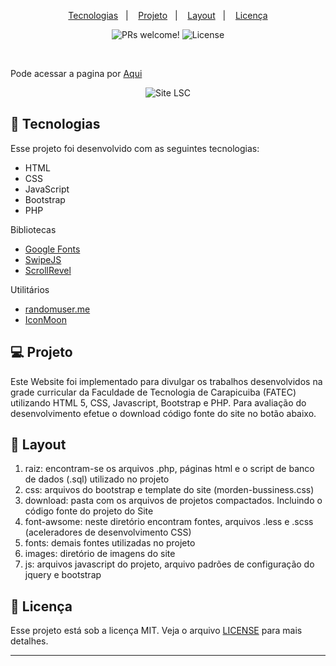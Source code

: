 <p align="center">
  <a href="#-tecnologias">Tecnologias</a>&nbsp;&nbsp;&nbsp;|&nbsp;&nbsp;&nbsp;
  <a href="#-projeto">Projeto</a>&nbsp;&nbsp;&nbsp;|&nbsp;&nbsp;&nbsp;
  <a href="#-layout">Layout</a>&nbsp;&nbsp;&nbsp;|&nbsp;&nbsp;&nbsp;
  <a href="#memo-licença">Licença</a>
</p>

<p align="center">
 <img src="https://img.shields.io/static/v1?label=PRs&message=welcome&color=49AA26&labelColor=000000" alt="PRs welcome!" />

  <img alt="License" src="https://img.shields.io/static/v1?label=license&message=MIT&color=49AA26&labelColor=000000">
</p>

<br>

<p>Pode acessar a pagina por <a href='https://lucianocoelho-28.github.io/SiteLSC/'> Aqui</a></p>

<p align="center">
  <img class="img-responsive img-hover" src="../SiteLSC/images/jogos/sitelsc.png" alt="Site LSC">
</p>

## 🚀 Tecnologias

Esse projeto foi desenvolvido com as seguintes tecnologias:

- HTML
- CSS
- JavaScript
- Bootstrap 
- PHP

Bibliotecas

- [Google Fonts](https://fonts.google.com/)
- [SwipeJS](https://github.com/nolimits4web/Swiper)
- [ScrollRevel](https://scrollrevealjs.org)

Utilitários

- [randomuser.me](https://randomuser.me/photos)
- [IconMoon](https://icomoon.io/app/#/select)

## 💻 Projeto

Este Website foi implementado para divulgar os trabalhos desenvolvidos na grade curricular da Faculdade de Tecnologia de Carapicuiba (FATEC) utilizando HTML 5, CSS, Javascript, Bootstrap e PHP. Para avaliação do desenvolvimento efetue o download código fonte do site no botão abaixo.

## 🔖 Layout

1. raiz: encontram-se os arquivos .php, páginas html e o script de banco de dados (.sql) utilizado no projeto
1. css: arquivos do bootstrap e template do site (morden-bussiness.css)
1. download: pasta com os arquivos de projetos compactados. Incluindo o código fonte do projeto do Site
1. font-awsome: neste diretório encontram fontes, arquivos .less e .scss (aceleradores de desenvolvimento CSS)
1. fonts: demais fontes utilizadas no projeto
1. images: diretório de imagens do site
1. js: arquivos javascript do projeto, arquivo padrões de configuração do jquery e bootstrap 

## 📝 Licença

Esse projeto está sob a licença MIT. Veja o arquivo [LICENSE](LICENSE) para mais detalhes.

---

